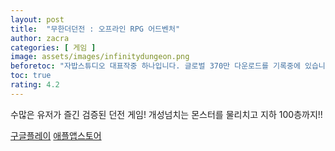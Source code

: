 ```yaml
---
layout: post
title:  "무한더던전 : 오프라인 RPG 어드벤처"
author: zacra
categories: [ 게임 ]
image: assets/images/infinitydungeon.png
beforetoc: "자밥스튜디오 대표작중 하나입니다. 글로벌 370만 다운로드를 기록중에 있습니다."
toc: true
rating: 4.2
---
```

수많은 유저가 즐긴 검증된 던전 게임! 개성넘치는 몬스터를 물리치고 지하 100층까지!!

[구글플레이](https://play.google.com/store/apps/details?id=com.sosc.firstfantasy1)
[애플앱스토어](https://apps.apple.com/kr/app/id954930583)

